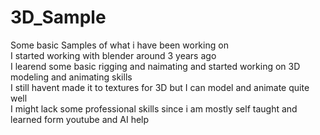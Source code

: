 # 3D_Sample
Some basic Samples of what i have been working on  
I started working with blender around 3 years ago   
I learend some basic rigging and naimating and started working on 3D modeling and animating skills  
I still havent made it to textures for 3D but I can model and animate quite well   
I might lack some professional skills since i am mostly self taught and learned form youtube and AI help   
